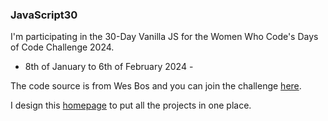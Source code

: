 ### JavaScript30

I'm participating in the 30-Day Vanilla JS for the Women Who Code's Days of Code Challenge 2024.
- 8th of January to 6th of February 2024 - 

The code source is from Wes Bos and you can join the challenge <a href="https://javascript30.com/" target="_blank">here</a>. <br>

I design this <a href="https://archeana.github.io/JS30/" target="_blank">homepage</a> to put all the projects in one place.

